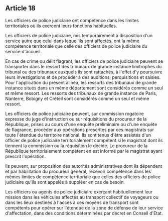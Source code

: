 Article 18
----
Les officiers de police judiciaire ont compétence dans les limites territoriales
où ils exercent leurs fonctions habituelles.

Les officiers de police judiciaire, mis temporairement à disposition d'un
service autre que celui dans lequel ils sont affectés, ont la même compétence
territoriale que celle des officiers de police judiciaire du service d'accueil.

En cas de crime ou délit flagrant, les officiers de police judiciaire peuvent se
transporter dans le ressort des tribunaux de grande instance limitrophes du
tribunal ou des tribunaux auxquels ils sont rattachés, à l'effet d'y poursuivre
leurs investigations et de procéder à des auditions, perquisitions et saisies.
Pour l'application du présent alinéa, les ressorts des tribunaux de grande
instance situés dans un même département sont considérés comme un seul et même
ressort. Les ressorts des tribunaux de grande instance de Paris, Nanterre,
Bobigny et Créteil sont considérés comme un seul et même ressort.

Les officiers de police judiciaire peuvent, sur commission rogatoire expresse du
juge d'instruction ou sur réquisitions du procureur de la République, prises au
cours d'une enquête préliminaire ou d'une enquête de flagrance, procéder aux
opérations prescrites par ces magistrats sur toute l'étendue du territoire
national. Ils sont tenus d'être assistés d'un officier de police judiciaire
territorialement compétent si le magistrat dont ils tiennent la commission ou la
réquisition le décide. Le procureur de la République territorialement compétent
en est informé par le magistrat ayant prescrit l'opération.

Ils peuvent, sur proposition des autorités administratives dont ils dépendent et
par habilitation du procureur général, recevoir compétence dans les mêmes
limites de compétence territoriale que celles des officiers de police judiciaire
qu'ils sont appelés à suppléer en cas de besoin.

Les officiers ou agents de police judiciaire exerçant habituellement leur
mission dans les véhicules affectés au transport collectif de voyageurs ou dans
les lieux destinés à l'accès à ces moyens de transport sont compétents pour
opérer sur l'étendue de la zone de défense de leur service d'affectation, dans
des conditions déterminées par décret en Conseil d'Etat.
